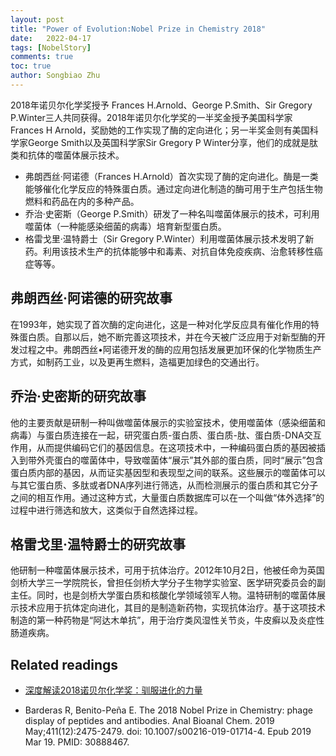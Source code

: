 ```yaml
---
layout: post
title: "Power of Evolution:Nobel Prize in Chemistry 2018"
date:   2022-04-17
tags: [NobelStory]
comments: true
toc: true
author: Songbiao Zhu
---
```


2018年诺贝尔化学奖授予 Frances H.Arnold、George P.Smith、Sir Gregory P.Winter三人共同获得。2018年诺贝尔化学奖的一半奖金授予美国科学家Frances H Arnold，奖励她的工作实现了酶的定向进化；另一半奖金则有美国科学家George Smith以及英国科学家Sir Gregory P Winter分享，他们的成就是肽类和抗体的噬菌体展示技术。

* 弗朗西丝·阿诺德（Frances H.Arnold）首次实现了酶的定向进化。酶是一类能够催化化学反应的特殊蛋白质。通过定向进化制造的酶可用于生产包括生物燃料和药品在内的多种产品。
* 乔治·史密斯（George P.Smith）研发了一种名叫噬菌体展示的技术，可利用噬菌体（一种能感染细菌的病毒）培育新型蛋白质。
* 格雷戈里·温特爵士（Sir Gregory P.Winter）利用噬菌体展示技术发明了新药。利用该技术生产的抗体能够中和毒素、对抗自体免疫疾病、治愈转移性癌症等等。

<!-- more -->


## 弗朗西丝·阿诺德的研究故事

在1993年，她实现了首次酶的定向进化，这是一种对化学反应具有催化作用的特殊蛋白质。自那以后，她不断完善这项技术，并在今天被广泛应用于对新型酶的开发过程之中。弗朗西丝•阿诺德开发的酶的应用包括发展更加环保的化学物质生产方式，如制药工业，以及更再生燃料，造福更加绿色的交通出行。

## 乔治·史密斯的研究故事

他的主要贡献是研制一种叫做噬菌体展示的实验室技术，使用噬菌体（感染细菌和病毒）与蛋白质连接在一起，研究蛋白质-蛋白质、蛋白质-肽、蛋白质-DNA交互作用，从而提供编码它们的基因信息。在这项技术中，一种编码蛋白质的基因被插入到带外壳蛋白的噬菌体中，导致噬菌体“展示”其外部的蛋白质，同时“展示”包含蛋白质内部的基因，从而证实基因型和表现型之间的联系。这些展示的噬菌体可以与其它蛋白质、多肽或者DNA序列进行筛选，从而检测展示的蛋白质和其它分子之间的相互作用。通过这种方式，大量蛋白质数据库可以在一个叫做“体外选择”的过程中进行筛选和放大，这类似于自然选择过程。

## 格雷戈里·温特爵士的研究故事

他研制一种噬菌体展示技术，可用于抗体治疗。2012年10月2日，他被任命为英国剑桥大学三一学院院长，曾担任剑桥大学分子生物学实验室、医学研究委员会的副主任。同时，也是剑桥大学蛋白质和核酸化学领域领军人物。温特研制的噬菌体展示技术应用于抗体定向进化，其目的是制造新药物，实现抗体治疗。基于这项技术制造的第一种药物是“阿达木单抗”，用于治疗类风湿性关节炎，牛皮癣以及炎症性肠道疾病。

## Related readings

* [深度解读2018诺贝尔化学奖：驯服进化的力量](http://quanyuan.whu.edu.cn/nobel2018.html)

* Barderas R, Benito-Peña E. The 2018 Nobel Prize in Chemistry: phage display of peptides and antibodies. Anal Bioanal Chem. 2019 May;411(12):2475-2479. doi: 10.1007/s00216-019-01714-4. Epub 2019 Mar 19. PMID: 30888467.